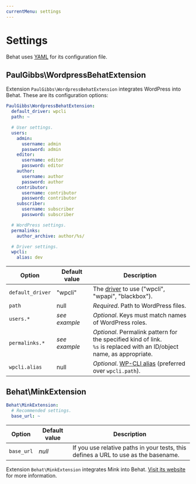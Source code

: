 ```yaml
---
currentMenu: settings
---
```


# Settings

Behat uses [YAML](https://en.wikipedia.org/wiki/YAML) for its configuration file.


## PaulGibbs\WordpressBehatExtension

Extension `PaulGibbs\WordpressBehatExtension` integrates WordPress into Behat. These are its configuration options:

```YAML
PaulGibbs\WordpressBehatExtension:
  default_driver: wpcli
  path: ~

  # User settings.
  users:
    admin:
      username: admin
      password: admin
    editor:
      username: editor
      password: editor
    author:
      username: author
      password: author
    contributor:
      username: contributor
      password: contributor
    subscriber:
      username: subscriber
      password: subscriber

  # WordPress settings.
  permalinks:
    author_archive: author/%s/

  # Driver settings.
  wpcli:
    alias: dev
```

Option             | Default value | Description
-------------------| ------------- | -----------
`default_driver`   | "wpcli"       | The [driver](drivers.html) to use ("wpcli", "wpapi", "blackbox").
`path`             | null          | _Required_. Path to WordPress files.
`users.*`          | _see example_ | _Optional_. Keys must match names of WordPress roles.
`permalinks.*`     | _see example_ | _Optional_. Permalink pattern for the specified kind of link.<br>`%s` is replaced with an ID/object name, as appropriate.
`wpcli.alias`      | null          | _Optional_. [WP-CLI alias](https://wp-cli.org/commands/cli/alias/) (preferred over `wpcli.path`).


## Behat\MinkExtension


```YAML
Behat\MinkExtension:
  # Recommended settings.
  base_url: ~
```

Option             | Default value | Description
-------------------| ------------- | -----------
`base_url`         | _null_        | If you use relative paths in your tests, this defines a URL to use as the basename.

Extension `Behat\MinkExtension` integrates Mink into Behat. [Visit its website](http://mink.behat.org/en/latest/) for more information.
